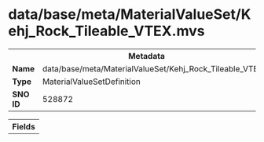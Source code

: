<h1>data/base/meta/MaterialValueSet/Kehj_Rock_Tileable_VTEX.mvs</h1><table><tr><th colspan="100%">Metadata</th></tr><tr><td><b>Name</b></td><td>data/base/meta/MaterialValueSet/Kehj_Rock_Tileable_VTEX.mvs</td></tr><tr><td><b>Type</b></td><td>MaterialValueSetDefinition</td></tr><tr><td><b>SNO ID</b></td><td>528872</td></tr></table>

<table><tr><th colspan="100%">Fields</th></tr></table>

